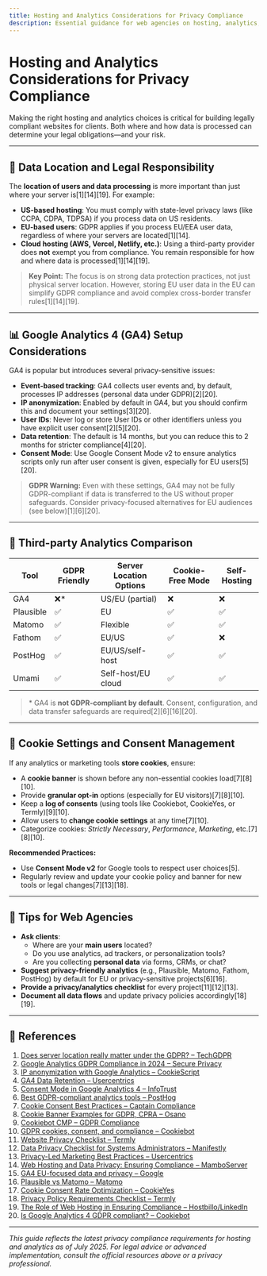 ```yaml
---
title: Hosting and Analytics Considerations for Privacy Compliance
description: Essential guidance for web agencies on hosting, analytics, and privacy compliance.
---
```


# Hosting and Analytics Considerations for Privacy Compliance

Making the right hosting and analytics choices is critical for building legally compliant websites for clients. Both where and how data is processed can determine your legal obligations—and your risk.

---

## 📍 Data Location and Legal Responsibility

The **location of users and data processing** is more important than just where your server is[1][14][19]. For example:

- **US-based hosting**: You must comply with state-level privacy laws (like CCPA, CDPA, TDPSA) if you process data on US residents.
- **EU-based users**: GDPR applies if you process EU/EEA user data, regardless of where your servers are located[1][14].
- **Cloud hosting (AWS, Vercel, Netlify, etc.)**: Using a third-party provider does **not** exempt you from compliance. You remain responsible for how and where data is processed[1][14][19].

> **Key Point:** The focus is on strong data protection practices, not just physical server location. However, storing EU user data in the EU can simplify GDPR compliance and avoid complex cross-border transfer rules[1][14][19].

---

## 📊 Google Analytics 4 (GA4) Setup Considerations

GA4 is popular but introduces several privacy-sensitive issues:

- **Event-based tracking**: GA4 collects user events and, by default, processes IP addresses (personal data under GDPR)[2][20].
- **IP anonymization**: Enabled by default in GA4, but you should confirm this and document your settings[3][20].
- **User IDs**: Never log or store User IDs or other identifiers unless you have explicit user consent[2][5][20].
- **Data retention**: The default is 14 months, but you can reduce this to 2 months for stricter compliance[4][20].
- **Consent Mode**: Use Google Consent Mode v2 to ensure analytics scripts only run after user consent is given, especially for EU users[5][20].

> **GDPR Warning:** Even with these settings, GA4 may not be fully GDPR-compliant if data is transferred to the US without proper safeguards. Consider privacy-focused alternatives for EU audiences (see below)[1][6][20].

---

## 🧰 Third-party Analytics Comparison

| Tool         | GDPR Friendly | Server Location Options | Cookie-Free Mode | Self-Hosting |
|--------------|--------------|------------------------|------------------|--------------|
| GA4          | ❌*           | US/EU (partial)        | ❌               | ❌           |
| Plausible    | ✅            | EU                     | ✅               | ✅           |
| Matomo       | ✅            | Flexible               | ✅               | ✅           |
| Fathom       | ✅            | EU/US                  | ✅               | ❌           |
| PostHog      | ✅            | EU/US/self-host        | ✅               | ✅           |
| Umami        | ✅            | Self-host/EU cloud     | ✅               | ✅           |

> \* GA4 is **not GDPR-compliant by default**. Consent, configuration, and data transfer safeguards are required[2][6][16][20].

---

## 🍪 Cookie Settings and Consent Management

If any analytics or marketing tools **store cookies**, ensure:

- A **cookie banner** is shown before any non-essential cookies load[7][8][10].
- Provide **granular opt-in** options (especially for EU visitors)[7][8][10].
- Keep a **log of consents** (using tools like Cookiebot, CookieYes, or Termly)[9][10].
- Allow users to **change cookie settings** at any time[7][10].
- Categorize cookies: *Strictly Necessary*, *Performance*, *Marketing*, etc.[7][8][10].

**Recommended Practices:**
- Use **Consent Mode v2** for Google tools to respect user choices[5].
- Regularly review and update your cookie policy and banner for new tools or legal changes[7][13][18].

---

## 🧩 Tips for Web Agencies

- **Ask clients**:
  - Where are your **main users** located?
  - Do you use analytics, ad trackers, or personalization tools?
  - Are you collecting **personal data** via forms, CRMs, or chat?
- **Suggest privacy-friendly analytics** (e.g., Plausible, Matomo, Fathom, PostHog) by default for EU or privacy-sensitive projects[6][16].
- **Provide a privacy/analytics checklist** for every project[11][12][13].
- **Document all data flows** and update privacy policies accordingly[18][19].

---

## 🔗 References

1. [Does server location really matter under the GDPR? – TechGDPR](https://techgdpr.com/blog/server-location-gdpr/)
2. [Google Analytics GDPR Compliance in 2024 – Secure Privacy](https://secureprivacy.ai/blog/google-analytics-4-gdpr-compliance)
3. [IP anonymization with Google Analytics – CookieScript](https://help.cookie-script.com/en/google-analytics/ip-anonymization-with-google-analytics)
4. [GA4 Data Retention – Usercentrics](https://usercentrics.com/guides/privacy-led-marketing/ga4-data-retention/)
5. [Consent Mode in Google Analytics 4 – InfoTrust](https://infotrust.com/articles/consent-mode-google-analytics-beginners-guide/)
6. [Best GDPR-compliant analytics tools – PostHog](https://posthog.com/blog/best-gdpr-compliant-analytics-tools)
7. [Cookie Consent Best Practices – Captain Compliance](https://captaincompliance.com/education/cookie-consent-best-practices/)
8. [Cookie Banner Examples for GDPR, CPRA – Osano](https://www.osano.com/articles/cookie-banner-examples-gdpr-cpra)
9. [Cookiebot CMP – GDPR Compliance](https://www.cookiebot.com)
10. [GDPR cookies, consent, and compliance – Cookiebot](https://www.cookiebot.com/en/gdpr-cookies/)
11. [Website Privacy Checklist – Termly](https://termly.io/resources/checklists/website-checklist/)
12. [Data Privacy Checklist for Systems Administrators – Manifestly](https://www.manifest.ly/use-cases/systems-administration/data-privacy-checklist)
13. [Privacy-Led Marketing Best Practices – Usercentrics](https://usercentrics.com/guides/privacy-led-marketing/)
14. [Web Hosting and Data Privacy: Ensuring Compliance – MamboServer](https://www.mamboserver.com/blog/data-privacy-in-web-hosting/)
15. [GA4 EU-focused data and privacy – Google](https://support.google.com/analytics/answer/12017362)
16. [Plausible vs Matomo – Matomo](https://matomo.org/plausible-vs-matomo/)
17. [Cookie Consent Rate Optimization – CookieYes](https://www.cookieyes.com/blog/consent-rate-optimization/)
18. [Privacy Policy Requirements Checklist – Termly](https://termly.io/resources/checklists/privacy-policy-requirements/)
19. [The Role of Web Hosting in Ensuring Compliance – Hostbillo/LinkedIn](https://www.linkedin.com/pulse/role-web-hosting-ensuring-compliance-data-privacy-laws-hostbillo-7fxbc)
20. [Is Google Analytics 4 GDPR compliant? – Cookiebot](https://www.cookiebot.com/en/google-analytics-gdpr/)

---

*This guide reflects the latest privacy compliance requirements for hosting and analytics as of July 2025. For legal advice or advanced implementation, consult the official resources above or a privacy professional.*
